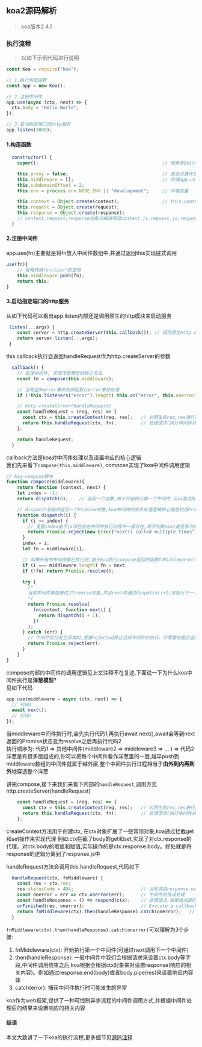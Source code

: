 ## koa2源码解析
> koa版本2.4.1

### 执行流程
> 以如下示例代码进行说明

```js
const Koa = require("koa");

// 1.执行构造函数
const app = new Koa();

// 2.注册中间件
app.use(async (ctx, next) => {
  ctx.body = "Hello World";
});

// 3.启动指定端口的http服务
app.listen(3000);
```

#### 1.构造函数
```js
  constructor() {
    super();                                              // 继承至Emitter

    this.proxy = false;                                   // 是否设置代理
    this.middleware = [];                                 // 存储app.use注册的中间件
    this.subdomainOffset = 2;     
    this.env = process.env.NODE_ENV || "development";     // 环境变量

    this.context = Object.create(context);                // this.context对象之后会添加属性扩展成ctx对象
    this.request = Object.create(request);                
    this.response = Object.create(response);
    // context,request,response对象详细说明见context.js,request.js,response.js
  }
```

#### 2.注册中间件

app.use(fn)主要就是将fn放入中间件数组中,并通过返回this实现链式调用
```js
use(fn){
    // 省略转换function*的逻辑
    this.middleware.push(fn);   
    return this;               
}
```


#### 3.启动指定端口的http服务

从如下代码可以看出app.listen内部还是调用原生的http模块来启动服务
```js
 listen(...args) {
    const server = http.createServer(this.callback()); // 调用原生http.createServer启动服务
    return server.listen(...args);
 }
```

this.callback执行会返回handleRequest作为http.createServer的参数
```js
  callback() {
    // 处理中间件, 实现洋葱模型的核心方法
    const fn = compose(this.middleware);

    // 没有监听error事件则绑定默认error事件处理
    if (!this.listeners("error").length) this.on("error", this.onerror);

    // http.createServer(handleRequest)
    const handleRequest = (req, res) => {
      const ctx = this.createContext(req, res);   // 对原生的req,res进行扩展封装成ctx对象
      return this.handleRequest(ctx, fn);         // 处理请求(执行中间件并设置res对象)
    };

    return handleRequest;
  }
```
callback方法是koa对中间件处理以及设置响应的核心逻辑</br>
我们先来看下`compose(this.middleware)`, compose实现了koa中间件调用逻辑
```js
// koa-compose模块
function compose(middleware){
    return function (context, next) {
    let index = -1;
    return dispatch(0);    // 返回一个函数,用于开始执行第一个中间件,可以通过执行next调用后续中间件

    // dispatch会始终返回一个Promise对象,koa中间件的异步处理逻辑核心就是利用Promise链
    function dispatch(i) {
      if (i <= index) {
        // 变量index由于js闭包会在中间件执行过程中一直存在,用于判断next是否多次执行
        return Promise.reject(new Error("next() called multiple times"));
      }
      index = i;
      let fn = middleware[i];

      // 如果所有的中间件都已执行完,由于koa执行compose返回的函数fnMiddleware(ctx)并没有传next,所以fn为undefined,直接返回Promise.resolve()
      if (i === middleware.length) fn = next;
      if (!fn) return Promise.resolve();

      try {
        /* 
        当前中间件被包裹成了Promise对象,并且next中通过dispatch(i+1)来执行下一个中间件。需要注意一点next中必须return。因为Promise执行机制是: 当promise1对象return另一个pormise2,只有pomrise2状态变为resolved之后,promise1才会resolved。如果没有return一个Promise,那么当前中间件执行完之后这个Promise就resolved,后续中间件可能就不会执行
        */
        return Promise.resolve(
          fn(context, function next() {
            return dispatch(i + 1);
          })
        );
      } catch (err) {
        // 中间件执行发生异常时,直接rejected停止后续中间件的执行。只需要在最后返回的Promise添加catch,就可以捕获已经执行过的中间件发生异常
        return Promise.reject(err);
      }
    }
}
```
compose内部的中间件的调用逻辑见上文注释不在复述,下面说一下为什么koa中间件执行是**洋葱模型**?</br>
见如下代码
```js
app.use(middleware = async (ctx, next) => {
  // 代码1
  await next();
  // 代码2
});
```
当middleware中间件执行时,会先执行代码1,再执行await next(),await会等到next返回的Promise状态变为resolve之后再执行代码2</br>
执行顺序为: 代码1 => 其他中间件(middleware2 => middleware3 => ... ) => 代码2 </br> 
洋葱是有很多层组成的,你可以把每个中间件看作洋葱里的一层,越早push到middleware数组的中间件就属于越外层,整个中间件执行过程相当于**由外到内再到外**地穿透整个洋葱</br>

讲完compose,接下来我们来看下内部的`handleRequest`,调用方式http.createServer(handleRequest)
```js
    const handleRequest = (req, res) => {
      const ctx = this.createContext(req, res);   // 对原生的req,res进行扩展封装成ctx对象
      return this.handleRequest(ctx, fn);         // 处理请求(执行中间件并设置res对象)
    };
```
createContext方法用于创建ctx, 在ctx对象扩展了一些常用对象,koa通过拦截get和set操作来实现代理
例如:ctx拦截了body的get和set,实现了对ctx.response的代理。对ctx.body的取值和赋值,实际操作的是ctx.response.body。好处就是将response的逻辑分离到了response.js中</br>

handleRequest方法会调用this.handleRequest,代码如下
```js
  handleRequest(ctx, fnMiddleware) {
    const res = ctx.res;
    res.statusCode = 404;                         // 没有调用response.writeHead时的默认响应状态码
    const onerror = err => ctx.onerror(err);      // 中间件的错误处理
    const handleResponse = () => respond(ctx);    // 处理请求,根据请求返回正确的状态码和内容
    onFinished(res, onerror);                     // Execute a callback when a HTTP request closes, finishes, or errors.
    return fnMiddleware(ctx).then(handleResponse).catch(onerror);   // fnMiddleware为compose(this.middleware)返回的Promise
  }
```
`fnMiddleware(ctx).then(handleResponse).catch(onerror)`可以理解为3个步骤:
1. fnMiddleware(ctx): 开始执行第一个中间件(可通过next调用下一个中间件)
2. then(handleResponse): 一般中间件中我们会根据请求来设置ctx.body等字段,中间件调用结束之后,koa根据会根据ctx对象来对设置response(响应的相关内容)。例如通过response.end(body)或者body.pipe(res)来设置响应内容体
3. catch(error): 捕获中间件执行时可能发生的异常

koa作为web框架,提供了一种可控制异步流程的中间件调用方式,并根据中间件处理后的结果来设置响应的相关内容

#### 结语

本文大致讲了一下koa的执行流程,更多细节见[源码注释](https://github.com/julyL/LearnNode/tree/master/koa2%E7%9B%B8%E5%85%B3/koa2%E6%BA%90%E7%A0%81)